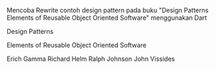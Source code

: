 Mencoba Rewrite contoh design pattern pada buku "Design Patterns  Elements of Reusable Object Oriented Software"
menggunakan Dart




Design Patterns

Elements of Reusable
Object Oriented Software

Erich Gamma
Richard Helm
Ralph Johnson
John Vissides
